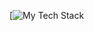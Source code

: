 [![My Tech Stack](https://github-readme-tech-stack.vercel.app/api/cards?lineCount=1&line1=react%2Creact%2Cffffff%3B)
